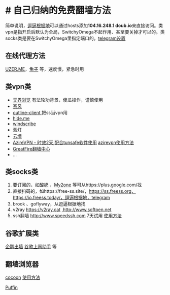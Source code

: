 # # 自己归纳的免费翻墙方法

简单说明，[逗逼根据地](https://doub.io/sszhfx/)可以通过hosts添加**104.16.248.1 doub.io**来直接访问。类vpn是指开启后默认为全局，SwitchyOmega不起作用、甚至要关掉才可以的。类socks类是要在SwitchyOmega里指定端口的。[telegram设置](assets/telegram设置.png)

## 在线代理方法

[UZER.ME](https://uzer.me/)，[兔子](https://www.rabb.it/) 等，速度慢，紧急时用

## 类vpn类

- [无界浏览](http://wujieliulan.com/download/u.exe) 有法轮功背景，傻瓜操作，谨慎使用
- [赛风](http://www.psiphon3.net/psiphon3.exe) 
- [outline-client ](https://raw.githubusercontent.com/Jigsaw-Code/outline-releases/master/client/stable/Outline-Client.exe) 把ss当vpn用 
- [hide.me](https://hide.me/) 
- [windscribe](https://windscribe.com/)
- [蓝灯](https://raw.githubusercontent.com/getlantern/lantern-binaries/master/lantern-installer.exe)
- [云墙](https://www.netfits.net/)
- [AzireVPN - 时效2天,配合tunsafe软件使用](https://www.azirevpn.com/) [azirevpn使用方法](assets/azirevpn.png)
- [GreatFire翻墙中心](https://cc.greatfire.org/zh)
- ...

## 类socks类

1. 要订阅的，如[酸奶](https://www.ssru.xyz/) ，[My2one](https://www.my2one.live/) 等可从https://plus.google.com/找
2. 直接扫码的，如https://free-ss.site/，https://ss.freess.org，https://io.freess.today/，逗逼根据地，telegram
3. brook 、goflyway，从逗逼根据地找
4. v2ray https://v2ray.cat ,http://www.softpen.net
5. ssh翻墙 http://www.speedssh.com 7天试用 [使用方法](assets/ssh翻墙.png)

## 谷歌扩展类

[企鹅出墙](https://chrome.google.com/webstore/detail/%E4%BC%81%E9%B9%85%E5%87%BA%E5%A2%99/bgjnekhmooneebapldjmcommgechginh?utm_source=chrome-ntp-icon) [谷歌上网助手](http://googlehelper.net/) 等

## 翻墙浏览器

[cocoon](https://getcocoon.com/support/download) [使用方法](https://www.youtube.com/results?search_query=%E8%93%9D%E8%A7%86%E6%98%9F%E7%A9%BA+CoCoon)

 [Puffin ](https://www.puffinbrowser.com/)



